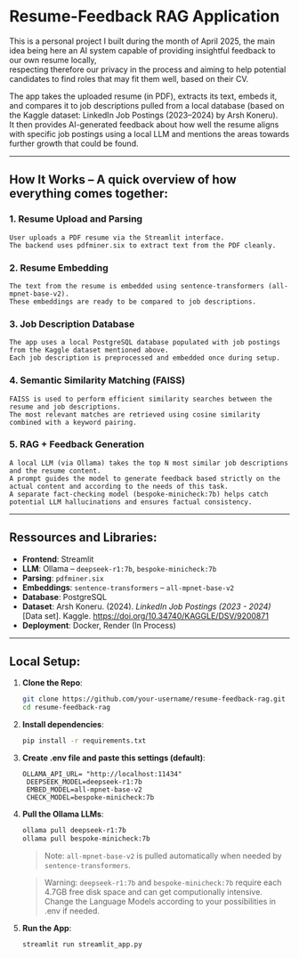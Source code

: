 # Resume-Feedback RAG Application

This is a personal project I built during the month of April 2025, the main idea being here an AI system capable of providing insightful feedback to our own resume locally,  
respecting therefore our privacy in the process and aiming to help potential candidates to find roles that may fit them well, based on their CV.

The app takes the uploaded resume (in PDF), extracts its text, embeds it, and compares it to job descriptions pulled from a local database (based on the Kaggle dataset: LinkedIn Job Postings (2023–2024) by Arsh Koneru).  
It then provides AI-generated feedback about how well the resume aligns with specific job postings using a local LLM and mentions the areas towards further growth that could be found.

---

## How It Works – A quick overview of how everything comes together:

### 1. Resume Upload and Parsing

    User uploads a PDF resume via the Streamlit interface.  
    The backend uses pdfminer.six to extract text from the PDF cleanly.

### 2. Resume Embedding

    The text from the resume is embedded using sentence-transformers (all-mpnet-base-v2).  
    These embeddings are ready to be compared to job descriptions.

### 3. Job Description Database

    The app uses a local PostgreSQL database populated with job postings from the Kaggle dataset mentioned above.  
    Each job description is preprocessed and embedded once during setup.

### 4. Semantic Similarity Matching (FAISS)

    FAISS is used to perform efficient similarity searches between the resume and job descriptions.  
    The most relevant matches are retrieved using cosine similarity combined with a keyword pairing.

### 5. RAG + Feedback Generation

    A local LLM (via Ollama) takes the top N most similar job descriptions and the resume content.  
    A prompt guides the model to generate feedback based strictly on the actual content and according to the needs of this task.  
    A separate fact-checking model (bespoke-minicheck:7b) helps catch potential LLM hallucinations and ensures factual consistency.

---

## Ressources and Libraries:

- **Frontend**: Streamlit  
- **LLM**: Ollama – `deepseek-r1:7b`, `bespoke-minicheck:7b`  
- **Parsing**: `pdfminer.six`  
- **Embeddings**: `sentence-transformers` – `all-mpnet-base-v2`  
- **Database**: PostgreSQL  
- **Dataset**: Arsh Koneru. (2024). *LinkedIn Job Postings (2023 - 2024)* [Data set]. Kaggle. https://doi.org/10.34740/KAGGLE/DSV/9200871  
- **Deployment**: Docker, Render (In Process)

---


## Local Setup:

1. **Clone the Repo**:
   ```bash
   git clone https://github.com/your-username/resume-feedback-rag.git
   cd resume-feedback-rag
   ```

2. **Install dependencies**:
   ```bash
   pip install -r requirements.txt
   ```

3. **Create .env file and paste this settings (default)**:
   ```
   OLLAMA_API_URL= "http://localhost:11434"
    DEEPSEEK_MODEL=deepseek-r1:7b
    EMBED_MODEL=all-mpnet-base-v2
    CHECK_MODEL=bespoke-minicheck:7b
   ```

3. **Pull the Ollama LLMs**:
   ```bash
   ollama pull deepseek-r1:7b
   ollama pull bespoke-minicheck:7b
   ```

   > Note: `all-mpnet-base-v2` is pulled automatically when needed by `sentence-transformers`.
   
   > Warning: `deepseek-r1:7b` and `bespoke-minicheck:7b` require each 4.7GB free disk space and can get computionally intensive. Change the Language Models according to your possibilities in .env if needed.

4. **Run the App**:
   ```bash
   streamlit run streamlit_app.py
   ```




